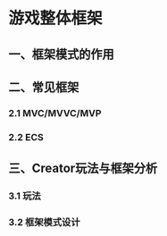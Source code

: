 # 游戏整体框架

## 一、框架模式的作用

## 二、常见框架

### 2.1 MVC/MVVC/MVP

### 2.2 ECS

## 三、Creator玩法与框架分析

### 3.1 玩法

### 3.2 框架模式设计

